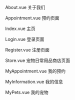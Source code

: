About.vue 关于我们

Appointment.vue 预约页面

Index.vue 主页

Login.vue 登录页面

Register.vue 注册页面

Store.vue 宠物日常用品商店页面

MyAppointment.vue 我的预约

MyInformation.vue 我的信息

MyPets.vue 我的宠物
